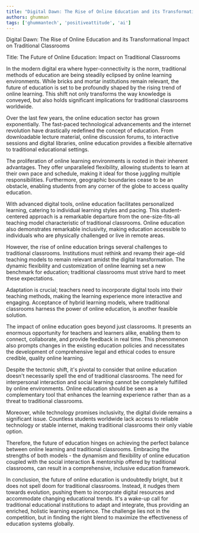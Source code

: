 ```yaml
---
title: "Digital Dawn: The Rise of Online Education and its Transformational Impact on Traditional Classrooms"  # Wrap the title in double quotes
authors: ghumman
tags: ['ghummantech', 'positiveattitude', 'ai']
---
```


Digital Dawn: The Rise of Online Education and its Transformational Impact on Traditional Classrooms
<!-- truncate -->

Title: The Future of Online Education: Impact on Traditional Classrooms

In the modern digital era where hyper-connectivity is the norm, traditional methods of education are being steadily eclipsed by online learning environments. While bricks and mortar institutions remain relevant, the future of education is set to be profoundly shaped by the rising trend of online learning. This shift not only transforms the way knowledge is conveyed, but also holds significant implications for traditional classrooms worldwide. 

Over the last few years, the online education sector has grown exponentially. The fast-paced technological advancements and the internet revolution have drastically redefined the concept of education. From downloadable lecture material, online discussion forums, to interactive sessions and digital libraries, online education provides a flexible alternative to traditional educational settings.

The proliferation of online learning environments is rooted in their inherent advantages. They offer unparalleled flexibility, allowing students to learn at their own pace and schedule, making it ideal for those juggling multiple responsibilities. Furthermore, geographic boundaries cease to be an obstacle, enabling students from any corner of the globe to access quality education.

With advanced digital tools, online education facilitates personalized learning, catering to individual learning styles and pacing. This student-centered approach is a remarkable departure from the one-size-fits-all teaching model characteristic of traditional classrooms. Online education also demonstrates remarkable inclusivity, making education accessible to individuals who are physically challenged or live in remote areas.

However, the rise of online education brings several challenges to traditional classrooms. Institutions must rethink and revamp their age-old teaching models to remain relevant amidst the digital transformation. The dynamic flexibility and customization of online learning set a new benchmark for education; traditional classrooms must strive hard to meet these expectations.

Adaptation is crucial; teachers need to incorporate digital tools into their teaching methods, making the learning experience more interactive and engaging. Acceptance of hybrid learning models, where traditional classrooms harness the power of online education, is another feasible solution.

The impact of online education goes beyond just classrooms. It presents an enormous opportunity for teachers and learners alike, enabling them to connect, collaborate, and provide feedback in real time. This phenomenon also prompts changes in the existing education policies and necessitates the development of comprehensive legal and ethical codes to ensure credible, quality online learning.

Despite the tectonic shift, it's pivotal to consider that online education doesn't necessarily spell the end of traditional classrooms. The need for interpersonal interaction and social learning cannot be completely fulfilled by online environments. Online education should be seen as a complementary tool that enhances the learning experience rather than as a threat to traditional classrooms.

Moreover, while technology promises inclusivity, the digital divide remains a significant issue. Countless students worldwide lack access to reliable technology or stable internet, making traditional classrooms their only viable option.

Therefore, the future of education hinges on achieving the perfect balance between online learning and traditional classrooms. Embracing the strengths of both models - the dynamism and flexibility of online education coupled with the social interaction & mentorship offered by traditional classrooms, can result in a comprehensive, inclusive education framework.

In conclusion, the future of online education is undoubtedly bright, but it does not spell doom for traditional classrooms. Instead, it nudges them towards evolution, pushing them to incorporate digital resources and accommodate changing educational trends. It's a wake-up call for traditional educational institutions to adapt and integrate, thus providing an enriched, holistic learning experience. The challenge lies not in the competition, but in finding the right blend to maximize the effectiveness of education systems globally.
